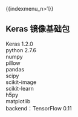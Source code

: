 {{indexmenu_n>1}}

## Keras 镜像基础包

Keras 1.2.0  
python 2.7.6  
numpy  
pillow  
pandas  
scipy  
scikit-image  
scikit-learn  
h5py  
matplotlib  
backend：TensorFlow 0.11
